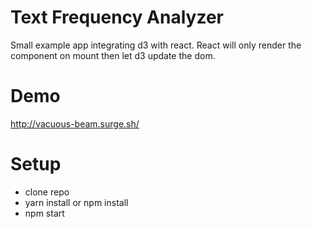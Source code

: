 # Text Frequency Analyzer
Small example app integrating d3 with react. React will only render the component
on mount then let d3 update the dom.

# Demo
http://vacuous-beam.surge.sh/

# Setup
- clone repo
- yarn install or npm install
- npm start